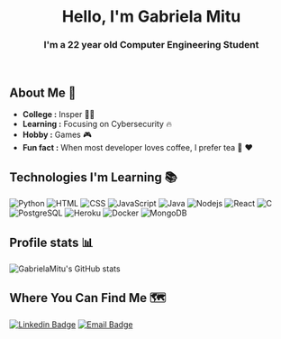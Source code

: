 <h1 align="center"> Hello, I'm Gabriela Mitu  </h1>

<h3 align="center"> I'm a 22 year old Computer Engineering Student </h3> <br>


## About Me 🤔 
-  **College :**  Insper 👩‍🎓
-  **Learning :** Focusing on Cybersecurity :fire:	
-  **Hobby :** Games 🎮
-  **Fun fact :** When most developer loves coffee, I prefer tea :tea: :heart: 



## Technologies I'm Learning :books:

![Python](http://img.shields.io/badge/-Python-3776AB?style=flat-square&logo=python&logoColor=ffff4a)
![HTML](https://img.shields.io/badge/HTML-E34F26?style=flat-square&logo=html5&logoColor=white)
![CSS](https://img.shields.io/badge/CSS-1572B6?&style=flat-square&logo=css3&logoColor=white)
![JavaScript](https://img.shields.io/badge/-JavaScript-%23F7DF1C?style=flat-square&logo=javascript&logoColor=000000&color=d1b01f)
![Java](http://img.shields.io/badge/-Java-007396?style=flat-square&logo=java&logoColor=ffffff)
![Nodejs](https://img.shields.io/badge/-Nodejs-black?style=flat-square&logo=Node.js&logoColor=00d632)
![React](https://img.shields.io/badge/-React-%23282C34?style=flat-square&logo=react)
![C](https://img.shields.io/badge/C-00599C?style=flat-square&logo=&logoColor=white)
![PostgreSQL](https://img.shields.io/badge/-PostgreSQL-336791?style=flat-square&logo=postgresql)
![Heroku](https://img.shields.io/badge/-Heroku-430098?style=flat-square&logo=heroku&logoColor=ffffff)
![Docker](https://img.shields.io/badge/-Docker-black?style=flat-square&logo=docker)
![MongoDB](https://img.shields.io/badge/MongoDB-4EA94B?style=flat-square&logo=mongodb&logoColor=white)



## Profile stats 📊

![GabrielaMitu's GitHub stats](https://github-readme-stats.vercel.app/api?username=GabrielaMitu&show_icons=true&theme=react)




## Where You Can Find Me 🗺️ 

[![Linkedin Badge](https://img.shields.io/badge/-Linkedin-blue?style=flat-square&logo=Linkedin&logoColor=white&link=https://www.linkedin.com/in/gabriela-yukari-mitu-691537165)](https://www.linkedin.com/in/gabriela-yukari-mitu-691537165)
[![Email Badge](https://img.shields.io/badge/-Email-c14438?style=flat-square&logo=Gmail&logoColor=white&link=mailto:gabrielayukarimitu@gmail.com)](mailto:gabrielayukarimitu@gmail.com)
